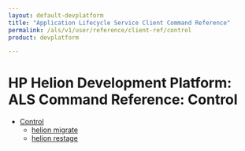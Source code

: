 ```yaml
---
layout: default-devplatform
title: "Application Lifecycle Service Client Command Reference"
permalink: /als/v1/user/reference/client-ref/control
product: devplatform

---
```

<!--UNDER REVISION-->

# HP Helion Development Platform: ALS Command Reference: Control

- [Control](#command-Applications-Control)
	- [helion migrate](#command-migrate)
	- [helion restage](#command-restage)